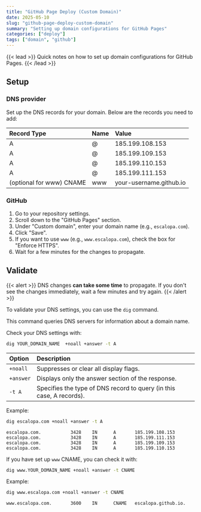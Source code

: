 ```yaml
---
title: "GitHub Page Deploy (Custom Domain)"
date: 2025-05-10
slug: "github-page-deploy-custom-domain"
summary: "Setting up domain configurations for GitHub Pages"
categories: ["deploy"]
tags: ["domain", "github"]
---
```


{{< lead >}}
Quick notes on how to set up domain configurations for GitHub Pages.
{{< /lead >}}

## Setup

### DNS provider

Set up the DNS records for your domain. Below are the records you need to add:

| Record Type              | Name | Value                   |
|:-------------------------|:-----|:------------------------|
| A                        | @    | 185.199.108.153         |
| A                        | @    | 185.199.109.153         |
| A                        | @    | 185.199.110.153         |
| A                        | @    | 185.199.111.153         |
| (optional for www) CNAME | www  | your-username.github.io |

### GitHub

1. Go to your repository settings.
2. Scroll down to the "GitHub Pages" section.
3. Under "Custom domain", enter your domain name (e.g., `escalopa.com`).
4. Click "Save".
5. If you want to use `www` (e.g., `www.escalopa.com`), check the box for "Enforce HTTPS".
6. Wait for a few minutes for the changes to propagate.

## Validate

{{< alert >}}
DNS changes **can take some time** to propagate. If you don't see the changes immediately, wait a few minutes and try again.
{{< /alert >}}

To validate your DNS settings, you can use the `dig` command.

This command queries DNS servers for information about a domain name.

Check your DNS settings with:

```bash
dig YOUR_DOMAIN_NAME  +noall +answer -t A
```

| Option        | Description                                                          |
|:--------------|:---------------------------------------------------------------------|
| `+noall`      | Suppresses or clear all display flags.                               |
| `+answer`     | Displays only the answer section of the response.                    |
| `-t A`        | Specifies the type of DNS record to query (in this case, A records). |

Example:

```bash
dig escalopa.com +noall +answer -t A
```

```text
escalopa.com.           3428    IN      A       185.199.108.153
escalopa.com.           3428    IN      A       185.199.111.153
escalopa.com.           3428    IN      A       185.199.109.153
escalopa.com.           3428    IN      A       185.199.110.153
```

If you have set up `www` CNAME, you can check it with:

```bash
dig www.YOUR_DOMAIN_NAME +noall +answer -t CNAME
```

Example:

```bash
dig www.escalopa.com +noall +answer -t CNAME
```

```text
www.escalopa.com.       3600    IN      CNAME   escalopa.github.io.
```
